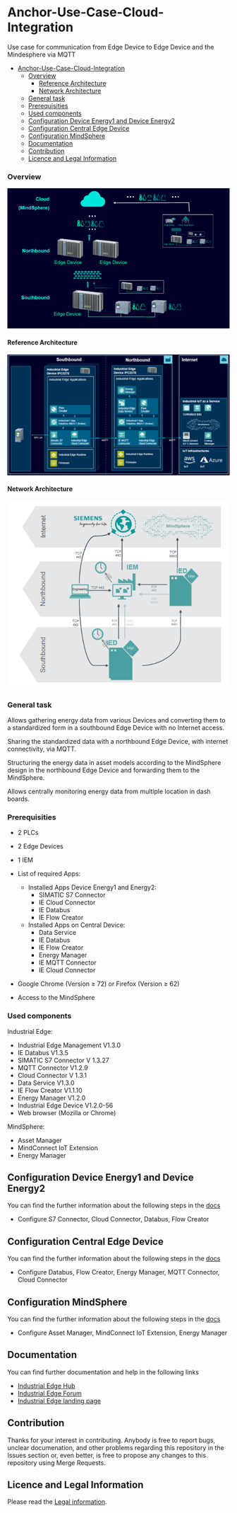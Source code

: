 # Anchor-Use-Case-Cloud-Integration

Use case for communication from Edge Device to Edge Device and the Mindesphere via MQTT 

- [Anchor-Use-Case-Cloud-Integration](#anchor-use-case-cloud-integration)
    - [Overview](#overview)
      - [Reference Architecture](#reference-architecture)
      - [Network Architecture](#network-architecture)
    - [General task](#general-task)
    - [Prerequisities](#prerequisities)
    - [Used components](#used-components)
  - [Configuration Device Energy1 and Device Energy2](#configuration-device-energy1-and-device-energy2)
  - [Configuration Central Edge Device](#configuration-central-edge-device)
  - [Configuration MindSphere](#configuration-mindsphere)
  - [Documentation](#documentation)
  - [Contribution](#contribution)
  - [Licence and Legal Information](#licence-and-legal-information)

### Overview 

![overview](docs/graphics/overview.png)

#### Reference Architecture

![overview3](docs/graphics/overview3.png)

#### Network Architecture

![overview2](docs/graphics/overview2.png)

### General task

Allows gathering energy data from various Devices and converting them to a standardized 
form in a southbound Edge Device with no Internet access. 


Sharing the standardized data with a northbound Edge Device, with internet connectivity, via MQTT.


Structuring the energy data in asset models according to the MindSphere design in the northbound Edge Device
and forwarding them to the MindSphere.


Allows centrally monitoring energy data from multiple location in dash boards.

###  Prerequisities
- 2 PLCs
- 2 Edge Devices
- 1 IEM
- List of required Apps:
  - Installed Apps Device Energy1 and Energy2: 
    - SIMATIC S7 Connector
    - IE Cloud Connector
    - IE Databus
    - IE Flow Creator
  - Installed Apps on Central Device:
    - Data Service
    - IE Databus
    - IE Flow Creator
    - Energy Manager
    - IE MQTT Connector
    -  IE Cloud Connector

- Google Chrome (Version ≥ 72) or Firefox (Version ≥ 62)
- Access to the MindSphere
  
### Used components
Industrial Edge:
- Industrial Edge Management V1.3.0
- IE Databus V1.3.5
- SIMATIC S7 Connector V 1.3.27
- MQTT Connector V1.2.9
- Cloud Connector V 1.3.1
- Data Service V1.3.0
- IE Flow Creator V1.1.10
- Energy Manager V1.2.0
- Industrial Edge Device V1.2.0-56
- Web browser (Mozilla or Chrome)

MindSphere:
- Asset Manager 
- MindConnect IoT Extension
- Energy Manager




## Configuration Device Energy1 and Device Energy2

You can find the further information about the following steps in the [docs](docs/install_PLC_Devices_Southbound.md)
- Configure S7 Connector, Cloud Connector, Databus, Flow Creator 


## Configuration Central Edge Device

You can find the further information about the following steps in the [docs](docs/install_Device_Northbound.md)
- Configure Databus, Flow Creator, Energy Manager, MQTT Connector, Cloud Connector


## Configuration MindSphere
You can find the further information about the following steps in the [docs](docs/install_MindsSphere.md)
- Configure Asset Manager, MindConnect IoT Extension, Energy Manager 


## Documentation

You can find further documentation and help in the following links
  - [Industrial Edge Hub](https://iehub.eu1.edge.siemens.cloud/#/documentation)
  - [Industrial Edge Forum](https://www.siemens.com/industrial-edge-forum)
  - [Industrial Edge landing page](https://new.siemens.com/global/en/products/automation/topic-areas/industrial-edge/simatic-edge.html)
  
## Contribution

Thanks for your interest in contributing. Anybody is free to report bugs, unclear documenation, and other problems regarding this repository in the Issues section or, even better, is free to propose any changes to this repository using Merge Requests.

## Licence and Legal Information

Please read the [Legal information](LICENSE.md).

